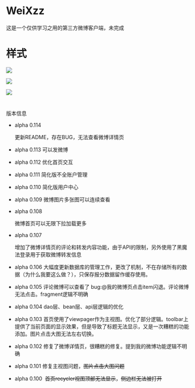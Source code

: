 # WeiXzz

这是一个仅供学习之用的第三方微博客户端，未完成



# 样式

![](https://raw.githubusercontent.com/finderlo/SomeFile/master/weixzz1.jpeg)



![](https://raw.githubusercontent.com/finderlo/SomeFile/master/weixzz2.jpeg)



![](https://raw.githubusercontent.com/finderlo/SomeFile/master/weixzz3.jpeg)

# #

版本信息


* alpha 0.114

  更新README，存在BUG，无法查看微博详情页

* alpha 0.113
  可以发微博

* alpha 0.112
  优化首页交互

* alpha 0.111
  简化版不全账户管理

* alpha 0.110
  简化版用户中心

* alpha 0.109
  微博图片多张图可以连续查看

* alpha 0.108

  微博首页可以无限下拉加载更多

* alpha 0.107

  增加了微博详情页的评论和转发内容功能，由于API的限制，另外使用了黑魔法登录用于获取微博转发信息

* alpha 0.106
  大幅度更新数据库的管理工作，更改了机制，不在存储所有的数据（为什么我要这么做？），只保存报分数据留作缓存使用。

* alpha 0.105 
  评论微博可以查看了 bug:@我的微博页点击item闪退。评论微博无法点击。fragment逻辑不明确

* alpha 0.104
  dao层、bean层、api层逻辑的优化

* alpha 0.103
  首页使用了viewpager作为主视图。优化了部分逻辑。toolbar上提供了当前页面的显示效果，但是导致了标题无法显示，又是一次糟糕的功能添加。图片点击大图无法左右切换。

* alpha 0.102
  修复了微博详情页，很糟糕的修复。提到我的微博功能逻辑不明确

* alpha 0.101
  修复主视图问题，~~图片点击大图问题~~

* alpha 0.100 
  ~~首页recycler视图顶部无法显示~~，~~侧边栏无法被打开~~
